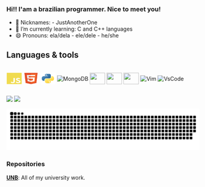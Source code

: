 ### Hi!! I'am a brazilian programmer. Nice to meet you!

- 📄 Nicknames: - JustAnotherOne
- 🌱 I’m currently learning: C and C++ languages 
- 😄 Pronouns: ela/dela - ele/dele - he/she

## Languages & tools  
<div style="display: inline_block"><br>
  <img align="center" alt="Rafa-Js" height="30" width="40" src="https://raw.githubusercontent.com/devicons/devicon/master/icons/javascript/javascript-plain.svg">
  <img align="center" alt="Rafa-HTML" height="30" width="40" src="https://raw.githubusercontent.com/devicons/devicon/master/icons/html5/html5-original.svg">
  <img align="center" alt="Rafa-Python" height="30" width="40" src="https://raw.githubusercontent.com/devicons/devicon/master/icons/python/python-original.svg">
  <img align="center" alt="MongoDB" height="30" width="40" src="https://cdn.jsdelivr.net/gh/devicons/devicon/icons/mongodb/mongodb-original-wordmark.svg">
  <img align="center" alt-"Node.js" height="30" width="40" src="https://cdn.jsdelivr.net/gh/devicons/devicon/icons/nodejs/nodejs-original.svg">
  <img align="center" alt-"C" height="30" width="40" src="https://cdn.jsdelivr.net/gh/devicons/devicon/icons/c/c-original.svg">
  <img align="center" alt-"Cplusplus" height="30" width="40" src="https://cdn.jsdelivr.net/gh/devicons/devicon/icons/cplusplus/cplusplus-original.svg">
  <img align="center" alt="Vim" height="30" width="40" src="https://cdn.jsdelivr.net/gh/devicons/devicon/icons/vim/vim-original.svg">
  <img align="center" alt="VsCode" height="30" width="40" src="https://cdn.jsdelivr.net/gh/devicons/devicon/icons/vscode/vscode-original.svg">
           
</div>
  
  ##
  <div> 
 <a href="https://discord.gg/ZS5mRWvcQ4" target="_blank"><img src="https://img.shields.io/badge/Discord-7289DA?style=for-the-badge&logo=discord&logoColor=white" target="_blank"></a> 
  <a href = "mailto:Merlinjoaovitor@gmail.com"><img src="https://img.shields.io/badge/-Gmail-%23333?style=for-the-badge&logo=gmail&logoColor=white" target="_blank"></a>

 ![Snake animation](https://github.com/jvopBR/jvopBR/blob/output/github-contribution-grid-snake.svg)
    
 </div>
 


### Repositories
**[UNB](https://github.com/jvopBR/UNB)**: All of my university work.
